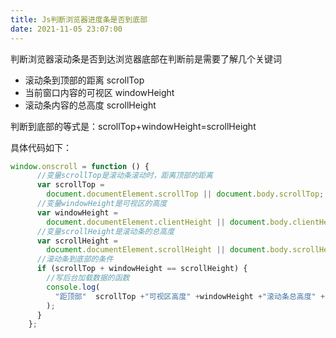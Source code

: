 ```yaml
---
title: Js判断浏览器进度条是否到底部
date: 2021-11-05 23:07:00
---
```


判断浏览器滚动条是否到达浏览器底部在判断前是需要了解几个关键词

- 滚动条到顶部的距离 scrollTop
- 当前窗口内容的可视区 windowHeight
- 滚动条内容的总高度 scrollHeight

判断到底部的等式是：scrollTop+windowHeight=scrollHeight

具体代码如下：

<!--more-->

```javascript
window.onscroll = function () {
      //变量scrollTop是滚动条滚动时，距离顶部的距离
      var scrollTop =
        document.documentElement.scrollTop || document.body.scrollTop;
      //变量windowHeight是可视区的高度
      var windowHeight =
        document.documentElement.clientHeight || document.body.clientHeight;
      //变量scrollHeight是滚动条的总高度
      var scrollHeight =
        document.documentElement.scrollHeight || document.body.scrollHeight;
      //滚动条到底部的条件
      if (scrollTop + windowHeight == scrollHeight) {
        //写后台加载数据的函数
        console.log(
          "距顶部"  scrollTop +"可视区高度" +windowHeight +"滚动条总高度" +scrollHeight
        );
      }
    };
```

